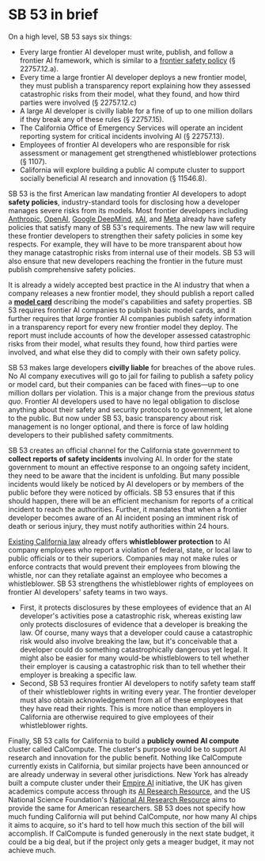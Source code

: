 # SB 53 in brief
On a high level, SB 53 says six things:
- Every large frontier AI developer must write, publish, and follow a frontier AI framework, which is similar to a [frontier safety policy](https://metr.org/faisc) (§ 22757.12.a). 
- Every time a large frontier AI developer deploys a new frontier model, they must publish a transparency report explaining how they assessed catastrophic risks from their model, what they found, and how third parties were involved (§ 22757.12.c)
- A large AI developer is civilly liable for a fine of up to one million dollars if they break any of these rules (§ 22757.15). 
- The California Office of Emergency Services will operate an incident reporting system for critical incidents involving AI (§ 22757.13).
- Employees of frontier AI developers who are responsible for risk assessment or management get strengthened whistleblower protections (§ 1107).
- California will explore building a public AI compute cluster to support socially beneficial AI research and innovation (§ 11546.8).

SB 53 is the first American law mandating frontier AI developers to adopt __safety policies__, industry-standard tools for disclosing how a developer manages severe risks from its models. Most frontier developers including [Anthropic](https://www-cdn.anthropic.com/f3b282f157017d08e36636bda1bf3bd4d9f23ee7.pdf), [OpenAI](https://cdn.openai.com/pdf/18a02b5d-6b67-4cec-ab64-68cdfbddebcd/preparedness-framework-v2.pdf), [Google DeepMind](https://storage.googleapis.com/deepmind-media/DeepMind.com/Blog/strengthening-our-frontier-safety-framework/frontier-safety-framework_3.pdf), [xAI](https://data.x.ai/2025-08-20-xai-risk-management-framework.pdf), and [Meta](https://ai.meta.com/static-resource/meta-frontier-ai-framework/) already have safety policies that satisfy many of SB 53's requirements. The new law will require these frontier developers to strengthen their safety policies in some key respects. For example, they will have to be more transparent about how they manage catastrophic risks from internal use of their models. SB 53 will also ensure that new developers reaching the frontier in the future must publish comprehensive safety policies.

It is already a widely accepted best practice in the AI industry that when a company releases a new frontier model, they should publish a report called a [__model card__](https://arxiv.org/abs/1810.03993) describing the model's capabilities and safety properties. SB 53 requires frontier AI companies to publish basic model cards, and it further requires that *large* frontier AI companies publish safety information in a transparency report for every new frontier model they deploy. The report must include accounts of how the developer assessed catastrophic risks from their model, what results they found, how third parties were involved, and what else they did to comply with their own safety policy. 

SB 53 makes large developers __civilly liable__ for breaches of the above rules. No AI company executives will go to jail for failing to publish a safety policy or model card, but their companies can be faced with fines—up to one million dollars per violation. This is a major change from the previous *status quo*. Frontier AI developers used to have no legal obligation to disclose anything about their safety and security protocols to government, let alone to the public. But now under SB 53, basic transparency about risk management is no longer optional, and there is force of law holding developers to their published safety commitments. 

SB 53 creates an official channel for the California state government to __collect reports of safety incidents__ involving AI. In order for the state government to mount an effective response to an ongoing safety incident, they need to be aware that the incident is unfolding. But many possible incidents would likely be noticed by AI developers or by members of the public before they were noticed by officials. SB 53 ensures that if this should happen, there will be an efficient mechanism for reports of a critical incident to reach the authorities. Further, it mandates that when a frontier developer becomes aware of an AI incident posing an imminent risk of death or serious injury, they must notify authorities within 24 hours.

[Existing California law](https://leginfo.legislature.ca.gov/faces/codes_displaySection.xhtml?lawCode=LAB&amp;sectionNum=1102.5) already offers __whistleblower protection__ to AI company employees who report a violation of federal, state, or local law to public officials or to their superiors. Companies may not make rules or enforce contracts that would prevent their employees from blowing the whistle, nor can they retaliate against an employee who becomes a whistleblower. SB 53 strengthens the whistleblower rights of employees on frontier AI developers' safety teams in two ways. 
- First, it protects disclosures by these employees of evidence that an AI developer's activities pose a catastrophic risk, whereas existing law only protects disclosures of evidence that a developer is breaking the law. Of course, many ways that a developer could cause a catastrophic risk would also involve breaking the law, but it's conceivable that a developer could do something catastrophically dangerous yet legal. It might also be easier for many would-be whistleblowers to tell whether their employer is causing a catastrophic risk than to tell whether their employer is breaking a specific law.
- Second, SB 53 requires frontier AI developers to notify safety team staff of their whistleblower rights in writing every year. The frontier developer must also obtain acknowledgement from all of these employees that they have read their rights. This is more notice than employers in California are otherwise required to give employees of their whistleblower rights. 

Finally, SB 53 calls for California to build a __publicly owned AI compute__ cluster called CalCompute. The cluster's purpose would be to support AI research and innovation for the public benefit. Nothing like CalCompute currently exists in California, but similar projects have been announced or are already underway in several other jurisdictions. New York has already built a compute cluster under their [Empire AI](https://www.empireai.edu/) initiative, the UK has given academics compute access through its [AI Research Resource](https://www.ukri.org/news/300-million-to-launch-first-phase-of-new-ai-research-resource), and the US National Science Foundation's [National AI Research Resource](https://nairrpilot.org/) aims to provide the same for American researchers. SB 53 does not specify how much funding California will put behind CalCompute, nor how many AI chips it aims to acquire, so it's hard to tell how much this section of the bill will accomplish. If CalCompute is funded generously in the next state budget, it could be a big deal, but if the project only gets a meager budget, it may not achieve much.